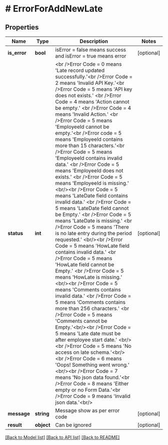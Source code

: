 # # ErrorForAddNewLate

## Properties

Name | Type | Description | Notes
------------ | ------------- | ------------- | -------------
**is_error** | **bool** | isError &#x3D; false means success and isError &#x3D; true means error | [optional]
**status** | **int** | &lt;br /&gt;Error Code &#x3D; 0 means &#39;Late record updated successfully.&#39;&lt;br /&gt;Error Code &#x3D; 2 means &#39;Invalid API Key.&#39;&lt;br /&gt;Error Code &#x3D; 5 means &#39;API key does not exists.&#39; &lt;br /&gt;Error Code &#x3D; 4 means &#39;Action cannot be empty.&#39; &lt;br /&gt;Error Code &#x3D; 4 means &#39;Invalid Action.&#39; &lt;br /&gt;Error Code &#x3D; 5 means &#39;EmployeeId cannot be empty.&#39;&lt;br /&gt;Error code &#x3D; 5 means &#39;EmployeeId contains more than 15 characters.&#39;&lt;br /&gt;Error Code &#x3D; 5 means &#39;EmployeeId contains invalid data.&#39; &lt;br /&gt;Error Code &#x3D; 5 means &#39;EmployeeId does not exists.&#39; &lt;br /&gt;Error Code &#x3D; 5 means &#39;EmployeeId is missing.&#39; &lt;br/&gt;&lt;br /&gt;Error Code &#x3D; 5 means &#39;LateDate field contains invalid data.&#39; &lt;br /&gt;Error Code &#x3D; 5 means &#39;LateDate field cannot be Empty.&#39; &lt;br /&gt;Error Code &#x3D; 5 means &#39;LateDate is missing.&#39; &lt;br /&gt;Error Code &#x3D; 5 means &#39;There is no late entry during the period requested.&#39; &lt;br/&gt;&lt;br /&gt;Error Code &#x3D; 5 means &#39;HowLate field contains invalid data.&#39; &lt;br /&gt;Error Code &#x3D; 5 means &#39;HowLate field cannot be Empty.&#39; &lt;br /&gt;Error Code &#x3D; 5 means &#39;HowLate is missing.&#39; &lt;br/&gt;&lt;br /&gt;Error Code &#x3D; 5 means &#39;Comments contains invalid data.&#39; &lt;br /&gt;Error Code &#x3D; 5 means &#39;Comments contains more than 256 characters.&#39; &lt;br /&gt;Error Code &#x3D; 5 means &#39;Comments cannot be Empty.&#39;&lt;br/&gt;&lt;br /&gt;Error Code &#x3D; 5 means &#39;Late date must be after employee start date.&#39; &lt;br/&gt;&lt;br /&gt;Error Code &#x3D; 5 means &#39;No access on late schema.&#39;&lt;br/&gt;&lt;br /&gt;Error Code &#x3D; 6 means &#39;Oops! Something went wrong.&#39; &lt;br/&gt;&lt;br /&gt;Error Code &#x3D; 7 means &#39;No json data found.&#39;&lt;br /&gt;Error Code &#x3D; 8 means &#39;Either empty or no Form Data.&#39;&lt;br /&gt;Error Code &#x3D; 9 means &#39;Invalid json data.&#39;&lt;br/&gt; | [optional]
**message** | **string** | Message show as per error code | [optional]
**result** | **object** | Can be ignored | [optional]

[[Back to Model list]](../../README.md#models) [[Back to API list]](../../README.md#endpoints) [[Back to README]](../../README.md)
